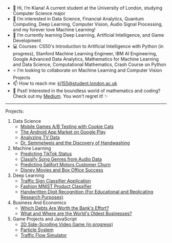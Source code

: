 - 👋 Hi, I’m Kiana! A current student at the University of London, studying Computer Science major
- 💞️ I’m interested in Data Science, Financial Analytics, Quantum Computing, Deep Learning, Computer Vision, Audio Signal Processing, and my forever love Machine Learning!
- 🌱 I’m currently learning Deep Learning, Artificial Intelligence, and Game Development
- 💻 Courses: CS50's Introduction to Artificial Intelligence with Python (in progress), Stanford Machine Learning Engineer, IBM AI Engineering, Google Advanced Data Analytics, Mathematics for Machine Learning and Data Science, Computational Mathematics, Crash Course on Python
- ⭐ I’m looking to collaborate on Machine Learning and Computer Vision Projects
- 📫 How to reach me: kj155@student.london.ac.uk
- 👀 Psst! Interested in the boundless world of mathematics and coding? Check out my <a href='https://medium.com/@Kiana-Jafari'>Medium</a>. You won't regret it! ✨
-------------------------------------------------------------------------------------------------------------------------------------------------------------------------------------------

Projects:

1. Data Science
   - <a href='https://github.com/Kiana-Jafari/Mobile-Games-AB-Testing-with-Cookie-Cats.git'>Mobile Games A/B Testing with Cookie Cats</a>
   - <a href='https://github.com/Kiana-Jafari/The-Android-App-Market-on-Google-Play.git'>The Android App Market on Google Play</a>
   - <a href='https://github.com/Kiana-Jafari/Analyzing-TV-Data.git'>Analyzing TV Data</a>
   - <a href='https://github.com/Kiana-Jafari/Dr.-Semmelweis-and-the-Discovery-of-Handwashing.git'>Dr. Semmelweis and the Discovery of Handwashing</a>
3. Machine Learning
   - <a href='https://github.com/Kiana-Jafari/TikTok-Status-Prediction.git'>Predicting TikTok Status</a>
   - <a href='https://github.com/Kiana-Jafari/Classify-Song-Genres-from-Audio-Data.git'>Classify Song Genres from Audio Data</a>
   - <a href='https://github.com/Kiana-Jafari/Salifort-Motors-Customer-Churn.git'>Predicting Salifort Motors Customer Churn</a>
   - <a href='https://github.com/Kiana-Jafari/Disney-Movies-and-Box-Office-Success.git'>Disney Movies and Box Office Success</a>
4. Deep Learning
   - <a href='https://github.com/Kiana-Jafari/Traffic-Sign-Classifier-Application.git'>Traffic Sign Classifier Application</a>
   - <a href='https://github.com/Kiana-Jafari/Fashion-MNIST-Product-Classifier.git'>Fashion MNIST Product Classifier</a>
   - <a href='https://github.com/Kiana-Jafari/Handwritten-Digit-Recognition.git'>Handwritten Digit Recognition (For Educational and Replicating Research Purposes)</a>
5. Business And Economics
   - <a href='https://github.com/Kiana-Jafari/Which-Debts-Are-Worth-the-Bank-Effort.git'>Which Debts Are Worth the Bank's Effort?</a>
   - <a href='https://github.com/Kiana-Jafari/What-and-Where-are-the-World-s-Oldest-Businesses.git'>What and Where are the World's Oldest Businesses?</a>
6. Game Projects and JavaScript
   - <a href='https://github.com/Kiana-Jafari/2D-Side-Scrolling-Video-Game.git'>2D Side-Scrolling Video Game (in progress)</a>
   - <a href='https://github.com/Kiana-Jafari/Particle-System.git'>Particle System</a>
   - <a href='https://github.com/Kiana-Jafari/Traffic-Line.git'>Traffic Flow Simulator</a>
